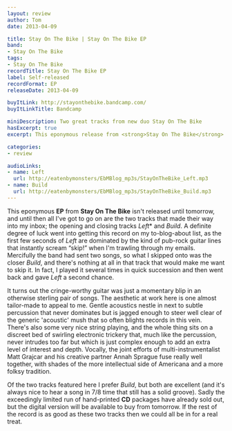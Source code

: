 ```yaml
---
layout: review
author: Tom
date: 2013-04-09

title: Stay On The Bike | Stay On The Bike EP
band:
- Stay On The Bike
tags:
- Stay On The Bike
recordTitle: Stay On The Bike EP
label: Self-released
recordFormat: EP
releaseDate: 2013-04-09

buyItLink: http://stayonthebike.bandcamp.com/
buyItLinkTitle: Bandcamp

miniDescription: Two great tracks from new duo Stay On The Bike
hasExcerpt: true
excerpt: This eponymous release from <strong>Stay On The Bike</strong> came close to being dreadful, but it's actually rather lovely.

categories:
- review

audioLinks:
- name: Left
  url: http://eatenbymonsters/EbMBlog_mp3s/StayOnTheBike_Left.mp3
- name: Build
  url: http://eatenbymonsters/EbMBlog_mp3s/StayOnTheBike_Build.mp3
---
```


This eponymous **EP** from **Stay On The Bike** isn't released until tomorrow, and until then all I've got to go on are the two tracks that made their way into my inbox; the opening and closing tracks *Left** and *Build*. A definite degree of luck went into getting this record on my to-blog-about list, as the first few seconds of *Left* are dominated by the kind of pub-rock guitar lines that instantly scream “skip!” when I'm trawling through my emails. Mercifully the band had sent two songs, so what I skipped onto was the closer *Build*, and there's nothing at all in that track that would make me want to skip it. In fact, I played it several times in quick succession and then went back and gave *Left* a second chance.

It turns out the cringe-worthy guitar was just a momentary blip in an otherwise sterling pair of songs. The aesthetic at work here is one almost tailor-made to appeal to me. Gentle acoustics nestle in next to subtle percussion that never dominates but is jagged enough to steer well clear of the generic 'acoustic' mush that so often blights records in this vein. There's also some very nice string playing, and the whole thing sits on a discreet bed of swirling electronic trickery that, much like the percussion, never intrudes too far but which is just complex enough to add an extra level of interest and depth. Vocally, the joint efforts of multi-instrumentalist Matt Grajcar and his creative partner Annah Sprague fuse really well together, with shades of the more intellectual side of Americana and a more folksy tradition.

Of the two tracks featured here I prefer *Build*, but both are excellent (and it's always nice to hear a song in 7/8 time that still has a solid groove). Sadly the exceedingly limited run of hand-printed **CD** packages have already sold out, but the digital version will be available to buy from tomorrow. If the rest of the record is as good as these two tracks then we could all be in for a real treat.


